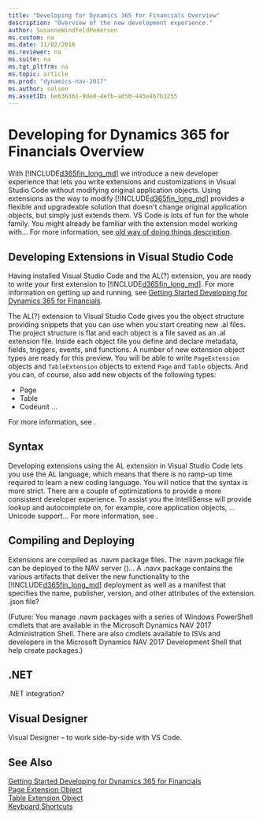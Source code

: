 ```yaml
---
title: "Developing for Dynamics 365 for Financials Overview"
description: "Overview of the new development experience."
author: SusanneWindfeldPedersen
ms.custom: na
ms.date: 11/02/2016
ms.reviewer: na
ms.suite: na
ms.tgt_pltfrm: na
ms.topic: article
ms.prod: "dynamics-nav-2017"
ms.author: solsen
ms.assetID: be636361-9de8-4efb-ad50-445e4b7b3255
---
```


# Developing for Dynamics 365 for Financials Overview
With [!INCLUDE[d365fin_long_md](includes/d365fin_long_md.md)] we introduce a new developer experience that lets you write extensions and customizations in Visual Studio Code without modifying original application objects. Using extensions as the way to modify [!INCLUDE[d365fin_long_md](includes/d365fin_long_md.md)] provides a flexible and upgradeable solution that doesn't change original application objects, but simply just extends them.   VS Code is lots of fun for the whole family.
You might already be familiar with the extension model working with... For more information, see [old way of doing things description]().

## Developing Extensions in Visual Studio Code
Having installed Visual Studio Code and the AL(?) extension, you are ready to write your first extension to [!INCLUDE[d365fin_long_md](includes/d365fin_long_md.md)]. For more information on getting up and running, see [Getting Started Developing for Dynamics 365 for Financials](dyn-fin-geting-started-dev-env.md).

The AL(?) extension to Visual Studio Code gives you the object structure providing snippets that you can use when you start creating new .al files. The project structure is flat and each object is a file saved as an .al extension file. Inside each object file you define and declare metadata, fields, triggers, events, and functions. A number of new extension object types are ready for this preview. You will be able to write ```PageExtension``` objects and ```TableExtension``` objects to extend ```Page``` and ```Table``` objects. And you can, of course, also add new objects of the following types:
- Page
- Table
- Codeunit ...

For more information, see []().

## Syntax
Developing extensions using the AL extension in Visual Studio Code lets you use the AL language, which means that there is no ramp-up time required to learn a new coding language. You will notice that the syntax is more strict. There are a couple of optimizations to provide a more consistent developer experience. To assist you the IntelliSense will provide lookup and autocomplete on, for example, core application objects, ...  
Unicode support...
For more information, see []().

## Compiling and Deploying
Extensions are compiled as .navm package files. The .navm package file can be deployed to the NAV server ()... A .navx package contains the various artifacts that deliver the new functionality to the [!INCLUDE[d365fin_long_md](includes/d365fin_long_md.md)] deployment as well as a manifest that specifies the name, publisher, version, and other attributes of the extension. .json file? 

(Future: You manage .navm packages with a series of Windows PowerShell cmdlets that are available in the Microsoft Dynamics NAV 2017 Administration Shell. There are also cmdlets available to ISVs and developers in the Microsoft Dynamics NAV 2017 Development Shell that help create packages.) 

## .NET
 .NET integration?

## Visual Designer
Visual Designer – to work side-by-side with VS Code.


## See Also
[Getting Started Developing for Dynamics 365 for Financials](dyn-fin-geting-started-dev-env.md)  
[Page Extension Object](dyn-fin-page-ext-object.md)  
[Table Extension Object](dyn-fin-table-ext-object.md)  
[Keyboard Shortcuts](dyn-fin-keyboard-shortcuts.md)
